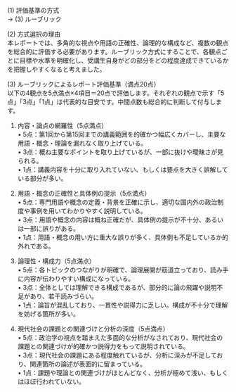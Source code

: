 (1) 評価基準の方式  
→ (3) ルーブリック

(2) 方式選択の理由  
本レポートでは、多角的な視点や用語の正確性、論理的な構成など、複数の観点を総合的に評価する必要があります。ルーブリック方式にすることで、各観点ごとに目標や水準を明確化し、受講生自身がどの部分をどの程度達成できているかを把握しやすくなると考えました。

(3) ルーブリックによるレポート評価基準（満点20点）  
以下の4観点を5点満点×4項目＝20点で評価します。それぞれの観点で示す「5点」「3点」「1点」は代表的な目安です。中間点数も総合的に判断して付与します。

1. 内容・論点の網羅性（5点満点）  
   • 5点：第1回から第15回までの講義範囲を的確かつ幅広くカバーし、主要な用語・概念・理論を漏れなく取り上げている。  
   • 3点：概ね主要なポイントを取り上げているが、一部に抜けや曖昧さが見られる。  
   • 1点：講義内容を十分に取り入れていない、もしくは要点を大きく誤解している部分が多い。

2. 用語・概念の正確性と具体例の提示（5点満点）  
   • 5点：専門用語や概念の定義・背景を正確に示し、適切な国内外の政治制度や事例を用いてわかりやすく説明している。  
   • 3点：用語や概念の内容は概ね正確だが、具体例の提示が不十分、あるいは一部に誤りがある。  
   • 1点：用語・概念の用い方に重大な誤りが多く、具体例も不足しているか的外れである。

3. 論理性・構成力（5点満点）  
   • 5点：各トピックのつながりが明確で、論理展開が筋道立っており、読み手に内容が伝わりやすい構成になっている。  
   • 3点：全体としては理解できる構成であるが、部分的に論の飛躍や説明不足があり、若干読みづらい。  
   • 1点：論旨が混乱しており、一貫性や説得力に乏しい。構成が不十分で理解を妨げる箇所が多い。

4. 現代社会の課題との関連づけと分析の深度（5点満点）  
   • 5点：政治学の視点を踏まえた多面的な分析がなされており、現代社会の課題との関連づけが的確かつ説得力をもって説明されている。  
   • 3点：現代社会の課題にある程度触れているが、分析に深みが不足しており、関連箇所の論述が表面的に留まっている。  
   • 1点：課題や理論との関連づけがほとんどなく、分析が極めて浅い、もしくはほぼ行われていない。  